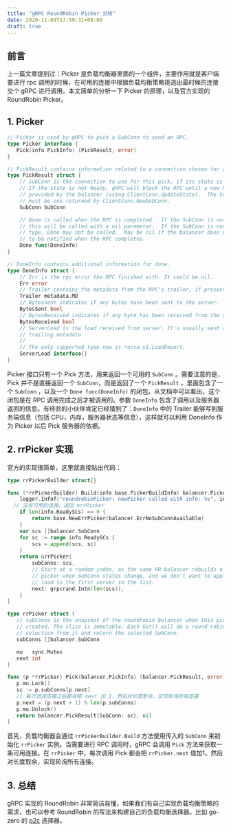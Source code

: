 ```yaml
---
title: "gRPC RoundRobin Picker 分析"
date: 2020-11-09T17:59:31+08:00
draft: true
---
```


## 前言

上一篇文章提到过：Picker 是负载均衡器里面的一个组件，主要作用就是客户端要进行 rpc 调用的时候，在可用的连接中根据负载均衡策略挑选出最时候的连接交个 gRPC 进行调用。本文简单的分析一下 Picker 的原理，以及官方实现的 RoundRobin Picker。

## 1. Picker

```go
// Picker is used by gRPC to pick a SubConn to send an RPC.
type Picker interface {
   Pick(info PickInfo) (PickResult, error)
}

// PickResult contains information related to a connection chosen for an RPC.
type PickResult struct {
	// SubConn is the connection to use for this pick, if its state is Ready.
	// If the state is not Ready, gRPC will block the RPC until a new Picker is
	// provided by the balancer (using ClientConn.UpdateState).  The SubConn
	// must be one returned by ClientConn.NewSubConn.
	SubConn SubConn

	// Done is called when the RPC is completed.  If the SubConn is not ready,
	// this will be called with a nil parameter.  If the SubConn is not a valid
	// type, Done may not be called.  May be nil if the balancer does not wish
	// to be notified when the RPC completes.
	Done func(DoneInfo)
}

// DoneInfo contains additional information for done.
type DoneInfo struct {
	// Err is the rpc error the RPC finished with. It could be nil.
	Err error
	// Trailer contains the metadata from the RPC's trailer, if present.
	Trailer metadata.MD
	// BytesSent indicates if any bytes have been sent to the server.
	BytesSent bool
	// BytesReceived indicates if any byte has been received from the server.
	BytesReceived bool
	// ServerLoad is the load received from server. It's usually sent as part of
	// trailing metadata.
	//
	// The only supported type now is *orca_v1.LoadReport.
	ServerLoad interface{}
}
```

Picker 接口只有一个 Pick 方法，用来返回一个可用的 `SubConn` 。需要注意的是，Pick 并不是直接返回一个 `SubConn`，而是返回了一个 `PickResult` ，里面包含了一个 `SubConn` ，以及一个 `Done func(DoneInfo)` 的闭包。从文档中可以看出，这个闭包是在 RPC 调用完成之后才被调用的。参数 `DoneInfo` 包含了调用以及服务器返回的信息。有经验的小伙伴肯定已经猜到了：`DoneInfo` 中的 Trailer 能够写到服务端信息（包括 CPU，内存，服务器状态等信息），这样就可以利用 DoneInfo 作为 Picker 以后 Pick 服务器的依据。

## 2. rrPicker 实现

官方的实现很简单，这里就直接贴出代码：

```go
type rrPickerBuilder struct{}

func (*rrPickerBuilder) Build(info base.PickerBuildInfo) balancer.Picker {
	logger.Infof("roundrobinPicker: newPicker called with info: %v", info)
  // 没有可用的连接，返回 errPicker
	if len(info.ReadySCs) == 0 {
		return base.NewErrPicker(balancer.ErrNoSubConnAvailable)
	}
	var scs []balancer.SubConn
	for sc := range info.ReadySCs {
		scs = append(scs, sc)
	}
	return &rrPicker{
		subConns: scs,
		// Start at a random index, as the same RR balancer rebuilds a new
		// picker when SubConn states change, and we don't want to apply excess
		// load to the first server in the list.
		next: grpcrand.Intn(len(scs)),
	}
}

type rrPicker struct {
   // subConns is the snapshot of the roundrobin balancer when this picker was
   // created. The slice is immutable. Each Get() will do a round robin
   // selection from it and return the selected SubConn.
   subConns []balancer.SubConn

   mu   sync.Mutex
   next int
}

func (p *rrPicker) Pick(balancer.PickInfo) (balancer.PickResult, error) {
   p.mu.Lock()
   sc := p.subConns[p.next]
   // 每次选择连接之后都会把 next 加 1，然后对长度取余，实现轮询所有连接
   p.next = (p.next + 1) % len(p.subConns)
   p.mu.Unlock()
   return balancer.PickResult{SubConn: sc}, nil
}
```

首先，负载均衡器会通过 `rrPickerBuilder.Build` 方法使用传入的 `SubConn` 来初始化 `rrPicker` 实例。当需要进行 RPC 调用时，gRPC 会调用 `Pick` 方法来获取一条可用连接。在 `rrPicker` 中，每次调用 Pick 都会把 `rrPicker.next` 值加1，然后对长度取余，实现轮询所有连接。

## 3. 总结

gRPC 实现的 RoundRobin 非常简洁易懂，如果我们有自己实现负载均衡策略的需求，也可以参考 RoundRobin 的写法来构建自己的负载均衡选择器。比如 go-zero 的 [p2c](https://github.com/tal-tech/go-zero/blob/master/zrpc/internal/balancer/p2c/p2c.go) 选择器。

